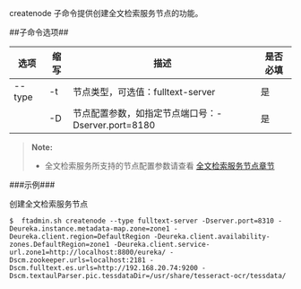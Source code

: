 createnode 子命令提供创建全文检索服务节点的功能。

##子命令选项##

|选项       |缩写 |描述                                                   |是否必填|
|-----------|-----|---------------------------------------------------- |--------|
|--type     |-t   |节点类型，可选值：fulltext-server                        |是      |
|           |-D   |节点配置参数，如指定节点端口号：-Dserver.port=8180       |是|



>  **Note:**
>
>  * 全文检索服务所支持的节点配置参数请查看 [全文检索服务节点章节][fulltext_config]

###示例###

创建全文检索服务节点

   ```lang-javascript
   $  ftadmin.sh createnode --type fulltext-server -Dserver.port=8310 -Deureka.instance.metadata-map.zone=zone1 -Deureka.client.region=DefaultRegion -Deureka.client.availability-zones.DefaultRegion=zone1 -Deureka.client.service-url.zone1=http://localhost:8800/eureka/ -Dscm.zookeeper.urls=localhost:2181 -Dscm.fulltext.es.urls=http://192.168.20.74:9200 -Dscm.textaulParser.pic.tessdataDir=/usr/share/tesseract-ocr/tessdata/
   ```

[fulltext_config]:Maintainance/Node_Config/fulltext.md